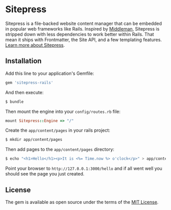 # Sitepress

Sitepress is a file-backed website content manager that can be embedded in popular web frameworks like Rails. Inspired by [Middleman](https://middlemanapp.com), Sitepress is stripped down with less dependencies to work better within Rails. That mean it ships with Frontmatter, the Site API, and a few templating features. [Learn more about Sitepress](https://github.com/sitepress/sitepress).

## Installation

Add this line to your application's Gemfile:

```ruby
gem 'sitepress-rails'
```

And then execute:

```bash
$ bundle
```

Then mount the engine into your `config/routes.rb` file:

```ruby
mount Sitepress::Engine => "/"
```

Create the `app/content/pages` in your rails project:

```bash
$ mkdir app/content/pages
```

Then add pages to the `app/content/pages` directory:

```bash
$ echo "<h1>Hello</h1><p>It is <%= Time.now %> o'clock</p>" > app/content/pages/hello.html.erb
```

Point your browser to `http://127.0.0.1:3000/hello` and if all went well you should see the page you just created.

## License
The gem is available as open source under the terms of the [MIT License](http://opensource.org/licenses/MIT).
